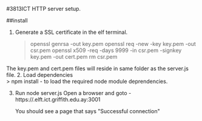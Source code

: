 #3813ICT HTTP server setup.

##install

1. Generate a SSL certificate in the elf terminal.
    > openssl genrsa -out key.pem
    > openssl req -new -key key.pem -out csr.pem
    > openssl x509 -req -days 9999 -in csr.pem -signkey key.pem -out cert.pem
    > rm csr.pem

The key.pem and cert.pem files will reside in same folder as the server.js file.
2. Load dependencies  
    > npm install  - to load the required node module deprendencies.

3. Run
    node server.js
    Open a browser and goto - https://<your snumber>.elft.ict.griffith.edu.ay:3001

    You should see a page that says "Successful connection"